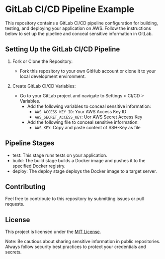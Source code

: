 # GitLab CI/CD Pipeline Example

This repository contains a GitLab CI/CD pipeline configuration for building, testing, and deploying your application on AWS. Follow the instructions below to set up the pipeline and conceal sensitive information in GitLab.

## Setting Up the GitLab CI/CD Pipeline

1. Fork or Clone the Repository:
   - Fork this repository to your own GitHub account or clone it to your local development environment.

2. Create GitLab CI/CD Variables:
   - Go to your GitLab project and navigate to Settings > CI/CD > Variables.
      - Add the following variables to conceal sensitive information:
        - `AWS_ACCESS_KEY_ID`: Your AWS Access Key ID
        - `AWS_SECRET_ACCESS_KEY`: Uor AWS Secret Access Key
      - Add the following file to conceal sensitive information:
        - `AWS_KEY`: Copy and paste content of SSH-Key as file

## Pipeline Stages

- test: This stage runs tests on your application.
- build: The build stage builds a Docker image and pushes it to the specified Docker registry.
- deploy: The deploy stage deploys the Docker image to a target server.

## Contributing

Feel free to contribute to this repository by submitting issues or pull requests.

## License

This project is licensed under the [MIT License](LICENSE).

Note: Be cautious about sharing sensitive information in public repositories. Always follow security best practices to protect your credentials and secrets.
